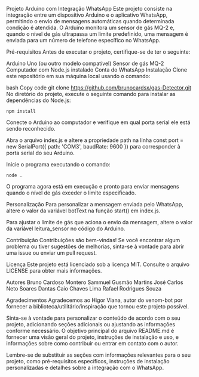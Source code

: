Projeto Arduino com Integração WhatsApp
Este projeto consiste na integração entre um dispositivo Arduino e o aplicativo WhatsApp, permitindo o envio de mensagens automáticas quando determinada condição é atendida. O Arduino monitora um sensor de gás MQ-2 e, quando o nível de gás ultrapassa um limite predefinido, uma mensagem é enviada para um número de telefone específico no WhatsApp.

Pré-requisitos
Antes de executar o projeto, certifique-se de ter o seguinte:

Arduino Uno (ou outro modelo compatível)
Sensor de gás MQ-2
Computador com Node.js instalado
Conta do WhatsApp
Instalação
Clone este repositório em sua máquina local usando o comando:

bash
Copy code
git clone https://github.com/brunocardsx/gas-Detector.git
No diretório do projeto, execute o seguinte comando para instalar as dependências do Node.js:


```shell
npm install
```
Conecte o Arduino ao computador e verifique em qual porta serial ele está sendo reconhecido.

Abra o arquivo index.js e altere a propriedade path na linha const port = new SerialPort({ path: 'COM3', baudRate: 9600 }) para corresponder à porta serial do seu Arduino.

Inicie o programa executando o comando:

```shell
node .
```
O programa agora está em execução e pronto para enviar mensagens quando o nível de gás exceder o limite especificado.

Personalização
Para personalizar a mensagem enviada pelo WhatsApp, altere o valor da variável botText na função start() em index.js.

Para ajustar o limite de gás que aciona o envio da mensagem, altere o valor da variável leitura_sensor no código do Arduino.

Contribuição
Contribuições são bem-vindas! Se você encontrar algum problema ou tiver sugestões de melhorias, sinta-se à vontade para abrir uma issue ou enviar um pull request.

Licença
Este projeto está licenciado sob a licença MIT. Consulte o arquivo LICENSE para obter mais informações.

Autores
Bruno Cardoso Montero 
Sammuel Gusmão Martins
José Carlos Neto Soares Dantas
Caio Chaves Lima
Rafael Rodrigues Souza



Agradecimentos
Agradecemos ao  Higor Viana, autor do venom-bot por fornecer a biblioteca/utilitário/inspiração que tornou este projeto possível.

Sinta-se à vontade para personalizar o conteúdo de acordo com o seu projeto, adicionando seções adicionais ou ajustando as informações conforme necessário. O objetivo principal do arquivo README.md é fornecer uma visão geral do projeto, instruções de instalação e uso, e informações sobre como contribuir ou entrar em contato com o autor.

Lembre-se de substituir as seções com informações relevantes para o seu projeto, como pré-requisitos específicos, instruções de instalação personalizadas e detalhes sobre a integração com o WhatsApp.
